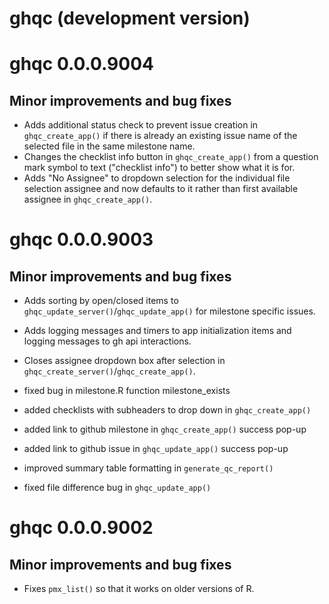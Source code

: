 # ghqc (development version)

# ghqc 0.0.0.9004

## Minor improvements and bug fixes

-   Adds additional status check to prevent issue creation in `ghqc_create_app()` if there is already an existing issue name of the selected file in the same milestone name.
-   Changes the checklist info button in `ghqc_create_app()` from a question mark symbol to text ("checklist info") to better show what it is for.
-   Adds "No Assignee" to dropdown selection for the individual file selection assignee and now defaults to it rather than first available assignee in `ghqc_create_app()`.

# ghqc 0.0.0.9003

## Minor improvements and bug fixes

-   Adds sorting by open/closed items to `ghqc_update_server()`/`ghqc_update_app()` for milestone specific issues.

-   Adds logging messages and timers to app initialization items and logging messages to gh api interactions.

-   Closes assignee dropdown box after selection in `ghqc_create_server()`/`ghqc_create_app()`.

-   fixed bug in milestone.R function milestone_exists

-   added checklists with subheaders to drop down in `ghqc_create_app()`

-   added link to github milestone in `ghqc_create_app()` success pop-up

-   added link to github issue in `ghqc_update_app()` success pop-up

-   improved summary table formatting in `generate_qc_report()`

-   fixed file difference bug in `ghqc_update_app()`

# ghqc 0.0.0.9002

## Minor improvements and bug fixes

-   Fixes `pmx_list()` so that it works on older versions of R.
